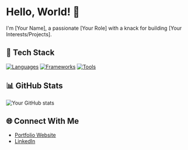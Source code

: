 # Hello, World! 👋
I'm [Your Name], a passionate [Your Role] with a knack for building [Your Interests/Projects].

## 🚀 Tech Stack

[![Languages](https://skillicons.dev/icons?i=python,js)](https://skillicons.dev)
[![Frameworks](https://skillicons.dev/icons?i=react,django)](https://skillicons.dev)
[![Tools](https://skillicons.dev/icons?i=git,docker)](https://skillicons.dev)

## 📊 GitHub Stats
![Your GitHub stats](https://github-readme-stats.vercel.app/api?username=your-username&show_icons=true&theme=radical)

## 🌐 Connect With Me
- [Portfolio Website](link-to-your-portfolio)
- [LinkedIn](https://www.linkedin.com/in/clement-kodradjaja/)
